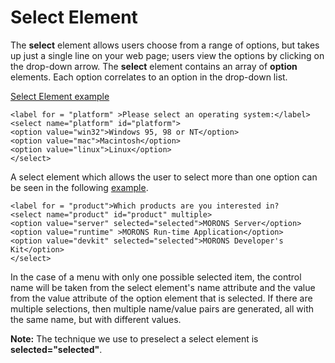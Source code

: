 
# Select Element

The **select** element allows users choose from a range of options, but takes up just a single line on your web page; 
users view the options by clicking on the drop-down arrow.
The **select** element contains an array of **option** elements. Each option correlates to an option in the drop-down list.

<a href="archives/Class Htmls/form10.htm" target = "_blank">Select Element example</a>

~~~
<label for = "platform" >Please select an operating system:</label>
<select name="platform" id="platform">
<option value="win32">Windows 95, 98 or NT</option>
<option value="mac">Macintosh</option>
<option value="linux">Linux</option>
</select>
~~~

A select element which allows the user to select more than one option can be seen in the following
 <a href="archives/Class Htmls/form11.htm" target = "_blank">example</a>.

~~~
<label for = "product">Which products are you interested in?
<select name="product" id="product" multiple>
<option value="server" selected="selected">MORONS Server</option>
<option value="runtime" >MORONS Run-time Application</option>
<option value="devkit" selected="selected">MORONS Developer's Kit</option>
</select>
~~~

In the case of a menu with only one possible selected item, the control name will be taken from the select element's name 
attribute and the value from the value attribute of the option element that is selected. If there are multiple selections, 
then multiple name/value pairs are generated, all with the same name, but with different values.

**Note:** The technique we use to preselect a select element is **selected="selected"**.



